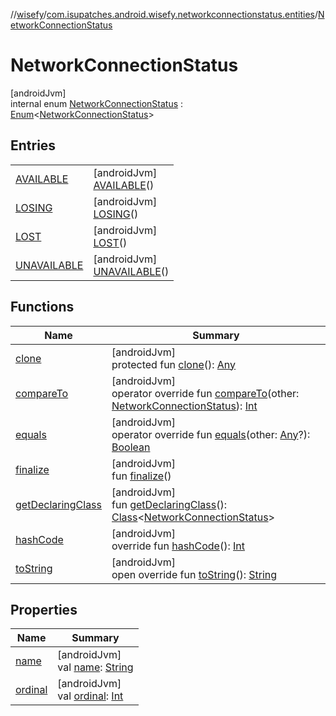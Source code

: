 //[wisefy](../../../index.md)/[com.isupatches.android.wisefy.networkconnectionstatus.entities](../index.md)/[NetworkConnectionStatus](index.md)

# NetworkConnectionStatus

[androidJvm]\
internal enum [NetworkConnectionStatus](index.md) : [Enum](https://kotlinlang.org/api/latest/jvm/stdlib/kotlin/-enum/index.html)<[NetworkConnectionStatus](index.md)>

## Entries

| | |
|---|---|
| [AVAILABLE](-a-v-a-i-l-a-b-l-e/index.md) | [androidJvm]<br>[AVAILABLE](-a-v-a-i-l-a-b-l-e/index.md)() |
| [LOSING](-l-o-s-i-n-g/index.md) | [androidJvm]<br>[LOSING](-l-o-s-i-n-g/index.md)() |
| [LOST](-l-o-s-t/index.md) | [androidJvm]<br>[LOST](-l-o-s-t/index.md)() |
| [UNAVAILABLE](-u-n-a-v-a-i-l-a-b-l-e/index.md) | [androidJvm]<br>[UNAVAILABLE](-u-n-a-v-a-i-l-a-b-l-e/index.md)() |

## Functions

| Name | Summary |
|---|---|
| [clone](-u-n-a-v-a-i-l-a-b-l-e/index.md#919483808%2FFunctions%2F1622544596) | [androidJvm]<br>protected fun [clone](-u-n-a-v-a-i-l-a-b-l-e/index.md#919483808%2FFunctions%2F1622544596)(): [Any](https://kotlinlang.org/api/latest/jvm/stdlib/kotlin/-any/index.html) |
| [compareTo](-u-n-a-v-a-i-l-a-b-l-e/index.md#695287834%2FFunctions%2F1622544596) | [androidJvm]<br>operator override fun [compareTo](-u-n-a-v-a-i-l-a-b-l-e/index.md#695287834%2FFunctions%2F1622544596)(other: [NetworkConnectionStatus](index.md)): [Int](https://kotlinlang.org/api/latest/jvm/stdlib/kotlin/-int/index.html) |
| [equals](-u-n-a-v-a-i-l-a-b-l-e/index.md#-1009559292%2FFunctions%2F1622544596) | [androidJvm]<br>operator override fun [equals](-u-n-a-v-a-i-l-a-b-l-e/index.md#-1009559292%2FFunctions%2F1622544596)(other: [Any](https://kotlinlang.org/api/latest/jvm/stdlib/kotlin/-any/index.html)?): [Boolean](https://kotlinlang.org/api/latest/jvm/stdlib/kotlin/-boolean/index.html) |
| [finalize](-u-n-a-v-a-i-l-a-b-l-e/index.md#-653876033%2FFunctions%2F1622544596) | [androidJvm]<br>fun [finalize](-u-n-a-v-a-i-l-a-b-l-e/index.md#-653876033%2FFunctions%2F1622544596)() |
| [getDeclaringClass](-u-n-a-v-a-i-l-a-b-l-e/index.md#-131535050%2FFunctions%2F1622544596) | [androidJvm]<br>fun [getDeclaringClass](-u-n-a-v-a-i-l-a-b-l-e/index.md#-131535050%2FFunctions%2F1622544596)(): [Class](https://developer.android.com/reference/kotlin/java/lang/Class.html)<[NetworkConnectionStatus](index.md)> |
| [hashCode](-u-n-a-v-a-i-l-a-b-l-e/index.md#446421858%2FFunctions%2F1622544596) | [androidJvm]<br>override fun [hashCode](-u-n-a-v-a-i-l-a-b-l-e/index.md#446421858%2FFunctions%2F1622544596)(): [Int](https://kotlinlang.org/api/latest/jvm/stdlib/kotlin/-int/index.html) |
| [toString](-u-n-a-v-a-i-l-a-b-l-e/index.md#268255793%2FFunctions%2F1622544596) | [androidJvm]<br>open override fun [toString](-u-n-a-v-a-i-l-a-b-l-e/index.md#268255793%2FFunctions%2F1622544596)(): [String](https://kotlinlang.org/api/latest/jvm/stdlib/kotlin/-string/index.html) |

## Properties

| Name | Summary |
|---|---|
| [name](index.md#-80475451%2FProperties%2F1622544596) | [androidJvm]<br>val [name](index.md#-80475451%2FProperties%2F1622544596): [String](https://kotlinlang.org/api/latest/jvm/stdlib/kotlin/-string/index.html) |
| [ordinal](index.md#-1378080167%2FProperties%2F1622544596) | [androidJvm]<br>val [ordinal](index.md#-1378080167%2FProperties%2F1622544596): [Int](https://kotlinlang.org/api/latest/jvm/stdlib/kotlin/-int/index.html) |
